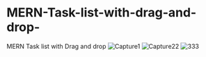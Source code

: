 # MERN-Task-list-with-drag-and-drop-
MERN Task list with Drag and drop 
![Capture1](https://user-images.githubusercontent.com/48512805/233662585-132ccae3-5e5e-477c-8c1e-aba046dadb5d.JPG)
![Capture22](https://user-images.githubusercontent.com/48512805/233662611-83cbf6b7-134c-4d28-9542-fb2e40b2ca61.JPG)
![333](https://user-images.githubusercontent.com/48512805/233662622-833676e4-1083-455f-88c2-1a21a47ca504.JPG)

